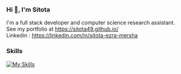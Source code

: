 ### Hi 👋, I'm Sitota

I'm a full stack developer and computer science research assistant.<br>
See my portfolio at https://sitota49.github.io/<br>
Linkedin : https://linkedin.com/in/sitota-ezra-mersha

### Skills
[![My Skills](https://skillicons.dev/icons?i=flutter,react,vue,nodejs,py,js,dart,html,css,cpp,cs,supabase,ts,postgres,php,tensorflow,tailwind,redux,prisma,nuxtjs,nextjs,mysql,mongodb,java,git,firebase,dotnet,docker,astro,firebase&perline=50)](https://skillicons.dev)

<!--
**sitota49/sitota49** is a ✨ _special_ ✨ repository because its `README.md` (this file) appears on your GitHub profile.

Here are some ideas to get you started:

- 🔭 I’m currently working on ...
- 🌱 I’m currently learning ...
- 👯 I’m looking to collaborate on ...
- 🤔 I’m looking for help with ...
- 💬 Ask me about ...
- 📫 How to reach me: ...
- 😄 Pronouns: ...
- ⚡ Fun fact: ...
-->
